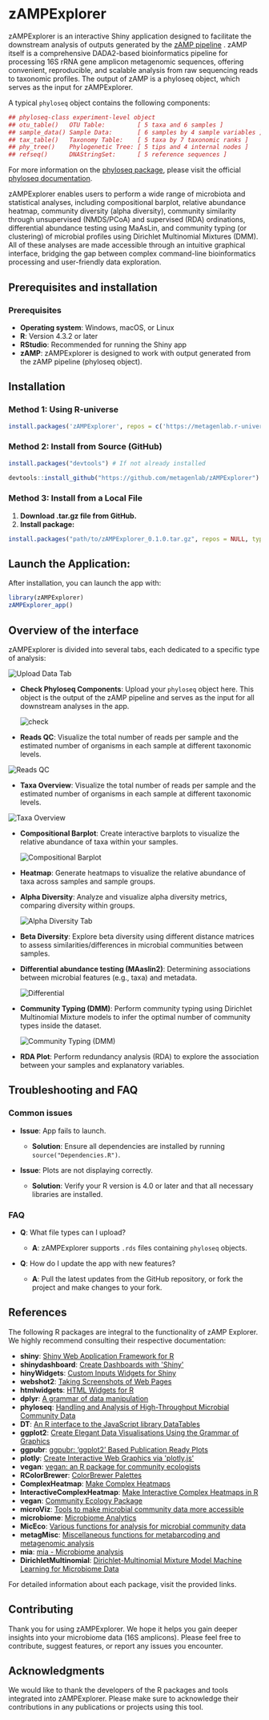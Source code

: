 
# zAMPExplorer
zAMPExplorer is an interactive Shiny application designed to facilitate the downstream analysis of outputs generated by the [zAMP pipeline](https://zamp.readthedocs.io/en/latest/) . zAMP itself is a comprehensive DADA2-based bioinformatics pipeline for processing 16S rRNA gene amplicon metagenomic sequences, offering convenient, reproducible, and scalable analysis from raw sequencing reads to taxonomic profiles. The output of zAMP is a phyloseq object, which serves as the input for zAMPExplorer.

A typical `phyloseq` object contains the following components:

```r
## phyloseq-class experiment-level object
## otu_table()   OTU Table:         [ 5 taxa and 6 samples ]
## sample_data() Sample Data:       [ 6 samples by 4 sample variables ]
## tax_table()   Taxonomy Table:    [ 5 taxa by 7 taxonomic ranks ]
## phy_tree()    Phylogenetic Tree: [ 5 tips and 4 internal nodes ]
## refseq()      DNAStringSet:      [ 5 reference sequences ]
```

For more information on the [phyloseq package](https://rdrr.io/bioc/phyloseq/man/phyloseq-package.html), please visit the official [phyloseq documentation](https://rdrr.io/bioc/phyloseq/man/phyloseq.html).


zAMPExplorer enables users to perform a wide range of microbiota and statistical analyses, including compositional barplot, relative abundance heatmap, community diversity (alpha diversity), community similarity through unsupervised (NMDS/PCoA) and supervised (RDA) ordinations, differential abundance testing using MaAsLin, and community typing (or clustering) of microbial profiles using Dirichlet Multinomial Mixtures (DMM). All of these analyses are made accessible through an intuitive graphical interface, bridging the gap between complex command-line bioinformatics processing and user-friendly data exploration.


## Prerequisites and installation

### Prerequisites

- **Operating system**: Windows, macOS, or Linux
- **R**: Version 4.3.2 or later
- **RStudio**: Recommended for running the Shiny app
- **zAMP**: zAMPExplorer is designed to work with output generated from the zAMP pipeline (phyloseq object).

## Installation

### Method 1: Using R-universe

   ```r
   install.packages('zAMPExplorer', repos = c('https://metagenlab.r-universe.dev', 'https://cloud.r-project.org'))
   ```
   
### Method 2: Install from Source (GitHub)

```r
install.packages("devtools") # If not already installed
```

```r
devtools::install_github("https://github.com/metagenlab/zAMPExplorer")
```

### Method 3: Install from a Local File

1. **Download .tar.gz file from GitHub.**
2. **Install package:**

```r
install.packages("path/to/zAMPExplorer_0.1.0.tar.gz", repos = NULL, type = "source")
```

##  Launch the Application:
After installation, you can launch the app with:

```r
library(zAMPExplorer)
zAMPExplorer_app()
```

## Overview of the interface

zAMPExplorer is divided into several tabs, each dedicated to a specific type of analysis:

![Upload Data Tab](figures/1.png)

- **Check Phyloseq Components**: Upload your `phyloseq` object here. This object is the output of the zAMP pipeline and serves as the input for all downstream analyses in the app.

  ![check](figures/2.png)
  
- **Reads QC**: Visualize the total number of reads per sample and the estimated number of organisms in each sample at different taxonomic levels.

 ![Reads QC](figures/3.png)

 - **Taxa Overview**: Visualize the total number of reads per sample and the estimated number of organisms in each sample at different taxonomic levels.

 ![Taxa Overview](figures/4.png)
 
- **Compositional Barplot**: Create interactive barplots to visualize the relative abundance of taxa within your samples.

  ![Compositional Barplot](figures/5.png)
  
- **Heatmap**: Generate heatmaps to visualize the relative abundance of taxa across samples and sample groups.
- **Alpha Diversity**: Analyze and visualize alpha diversity metrics, comparing diversity within groups.

  ![Alpha Diversity Tab](figures/6.png)
  
- **Beta Diversity**: Explore beta diversity using different distance matrices to assess similarities/differences in microbial communities between samples.
- **Differential abundance testing (MAaslin2)**: Determining associations between microbial features (e.g., taxa) and metadata.

  ![Differential](figures/7.png)

- **Community Typing (DMM)**: Perform community typing using Dirichlet Multinomial Mixture models to infer the optimal number of community types inside the dataset.

  ![Community Typing (DMM)](figures/8.png)

- **RDA Plot**: Perform redundancy analysis (RDA) to explore the association between your samples and explanatory variables.


## Troubleshooting and FAQ

### Common issues

- **Issue**: App fails to launch.
  - **Solution**: Ensure all dependencies are installed by running `source("Dependencies.R")`.

- **Issue**: Plots are not displaying correctly.
  - **Solution**: Verify your R version is 4.0 or later and that all necessary libraries are installed.

### FAQ

- **Q**: What file types can I upload?
  - **A**: zAMPExplorer supports `.rds` files containing `phyloseq` objects.

- **Q**: How do I update the app with new features?
  - **A**: Pull the latest updates from the GitHub repository, or fork the project and make changes to your fork.


## References

The following R packages are integral to the functionality of zAMP Explorer. We highly recommend consulting their respective documentation:

- **shiny**: [Shiny Web Application Framework for R](https://CRAN.R-project.org/package=shiny)
- **shinydashboard**: [Create Dashboards with 'Shiny'](https://CRAN.R-project.org/package=shinydashboard)
- **hinyWidgets**: [Custom Inputs Widgets for Shiny](https://github.com/dreamRs/shinyWidgets)
- **webshot2**: [Taking Screenshots of Web Pages](https://CRAN.R-project.org/package=webshot2)
- **htmlwidgets**: [HTML Widgets for R](https://github.com/ramnathv/htmlwidgets)
- **dplyr**: [A grammar of data manipulation](https://dplyr.tidyverse.org)
- **phyloseq**: [Handling and Analysis of High-Throughput Microbial Community Data](https://rdrr.io/bioc/phyloseq/)
- **DT**: [An R interface to the JavaScript library DataTables](https://cran.r-project.org/web/packages/DT/index.html)
- **ggplot2**: [Create Elegant Data Visualisations Using the Grammar of Graphics](https://ggplot2.tidyverse.org/)
- **ggpubr**: [ggpubr: ‘ggplot2’ Based Publication Ready Plots](https://rpkgs.datanovia.com/ggpubr/)
- **plotly**: [Create Interactive Web Graphics via 'plotly.js'](https://CRAN.R-project.org/package=plotly)
- **vegan**: [vegan: an R package for community ecologists](https://github.com/vegandevs/vegan)
- **RColorBrewer**: [ColorBrewer Palettes](https://renenyffenegger.ch/notes/development/languages/R/packages/RColorBrewer/index)
- **ComplexHeatmap**: [Make Complex Heatmaps](https://bioconductor.org/packages/release/bioc/html/ComplexHeatmap.html)
- **InteractiveComplexHeatmap**: [Make Interactive Complex Heatmaps in R](https://academic.oup.com/bioinformatics/article/38/5/1460/6448211?login=false)
- **vegan**: [Community Ecology Package](https://CRAN.R-project.org/package=vegan)
- **microViz**: [Tools to make microbial community data more accessible](https://github.com/david-barnett/microViz)
- **microbiome**: [Microbiome Analytics](https://microbiome.github.io/tutorials/)
- **MicEco**: [Various functions for analysis for microbial community data](https://github.com/Russel88/MicEco)
- **metagMisc**: [Miscellaneous functions for metabarcoding and metagenomic analysis](https://github.com/vmikk/metagMisc)
- **mia**: [mia - Microbiome analysis](https://microbiome.github.io/mia/)
- **DirichletMultinomial**: [Dirichlet-Multinomial Mixture Model Machine Learning for Microbiome Data](https://bioconductor.org/packages/release/bioc/html/DirichletMultinomial.html)

For detailed information about each package, visit the provided links.


## Contributing
Thank you for using zAMPExplorer. We hope it helps you gain deeper insights into your microbiome data (16S amplicons). Please feel free to contribute, suggest features, or report any issues you encounter.


## Acknowledgments
We would like to thank the developers of the R packages and tools integrated into zAMPExplorer. Please make sure to acknowledge their contributions in any publications or projects using this tool.





